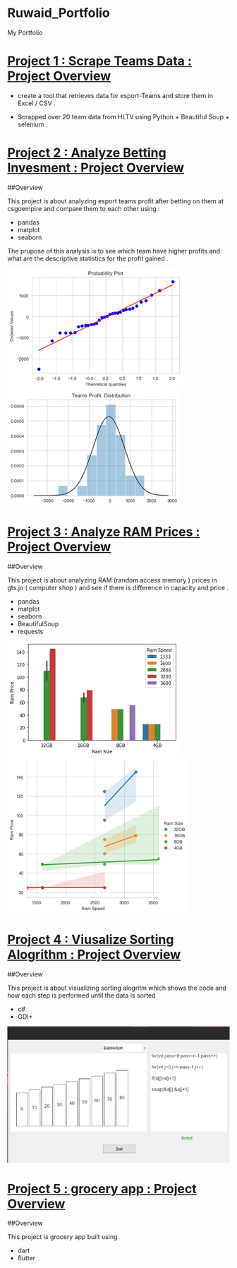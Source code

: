 # Ruwaid_Portfolio
My  Portfolio 


# [Project 1 : Scrape Teams Data : Project Overview](https://github.com/RuwaidRul3s/HLTV_Scrapper)

* create a tool that retrieves data for esport-Teams  and store them in Excel / CSV .

* Scrapped over 20 team data from HLTV using Python  +  Beautiful Soup  + selenium . 



# [Project 2 : Analyze Betting Invesment : Project Overview](https://github.com/RuwaidRul3s/Betting_Invesment)

##Overview 

This project is about analyzing  esport teams  profit after betting on them at csgoempire and compare them to each other using : 

* pandas
* matplot
* seaborn

The prupose of this analysis is to see which team have higher profits and what are the descriptive statistics for the profit gained .

![](images/plot1.png)
![](images/plot2.png)



# [Project 3 : Analyze RAM Prices  : Project Overview](https://github.com/RuwaidRul3s/RAM-Analyzer)

##Overview 

This project is about analyzing RAM (random access memory ) prices in gts.jo ( computer shop ) and see if there is difference in capacity and price .

* pandas
* matplot
* seaborn
* BeautifulSoup
* requests


![](images/plot3.png)
![](images/plot4.png)




# [Project 4 : Viusalize Sorting Alogrithm : Project Overview](https://github.com/RuwaidRul3s/Algorithm_Visualization)

##Overview 

This project is about visualizing sorting alogritm which shows the code and how each step is performed until the data is sorted 

* c#
* GDI+

![](images/sort.png)


# [Project 5 :  grocery app : Project Overview](https://github.com/RuwaidRul3s/flutter-grocery-app-)

##Overview 

This project is grocery app built using 

* dart
* flutter 









